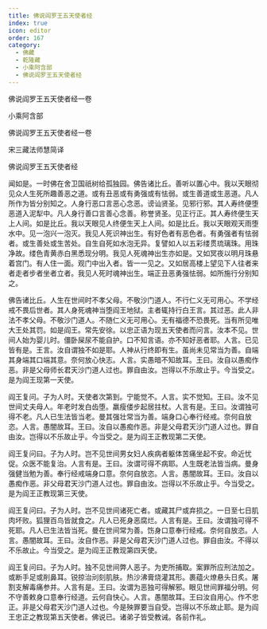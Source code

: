 ```yaml
---
title: 佛说阎罗王五天使者经
index: true
icon: editor
order: 167
category:
  - 佛藏
  - 乾隆藏
  - 小乘阿含部
  - 佛说阎罗王五天使者经
---
```


佛说阎罗王五天使者经一卷  

小乘阿含部  

佛说阎罗王五天使者经一卷  

宋三藏法师慧简译  

佛说阎罗王五天使者经  

闻如是。一时佛在舍卫国祇树给孤独园。佛告诸比丘。善听以置心中。我以天眼彻见众人生死所趣善恶之道。或有丑恶或有勇强或有怯弱。或生善道或生恶道。凡人所作为皆分别知之。人身行恶口言恶心念恶。谤讪贤圣。见邪行邪。其人寿终便堕恶道入泥犁中。凡人身行善口言善心念善。称誉贤圣。见正行正。其人寿终便生天上人间。如是比丘。我以天眼见人终便生天上人间。如是比丘。我以天眼观天雨堕水中。见一泡兴一泡灭。我见人死识神出生。有好色者有恶色者。有勇强者有怯弱者。或生善处或生苦处。自生自死如水泡无异。复譬如人以五彩缕贯琉璃珠。用珠净故。缕色青黄赤白黑悉现分明。我见人死魂神出生亦如是。又如冥夜以明月珠悬着宫门。有人住一面。观门中出入者。皆一一见之。又如居高楼上望见下人往者来者走者步者坐者立者。我见人死时魂神出生。端正丑恶勇强怯弱。如所施行分别知之。  

佛告诸比丘。人生在世间时不孝父母。不敬沙门道人。不行仁义无可用心。不学经戒不畏后世者。其人身死魂神当堕阎王地狱。主者辄持行白王言。其过恶。此人非法不孝父母。不敬沙门道人。不随仁义无可用心。无有福德不恐畏死。当有所见唯大王处其罚。如是阎王。常先安徐。以忠正语为现五天使者而问言。汝本不见。世间人始为婴儿时。僵卧屎尿不能自护。口不知言语。亦不知好恶者耶。人言。已见皆有是。王言。汝自谓独不如是耶。人神从行终即有生。虽尚未见常当为善。自端其身端其口端其意。奈何放心快志。人言。实愚暗不知故耳。王曰。汝自以愚痴作恶。非是父母师长君天沙门道人过也。罪自由汝。岂得以不乐故止乎。今当受之。是为阎王现第一天使。  

阎王复问。子为人时。天使者次第到。宁能觉不。人言。实不觉知。王曰。汝不见世间丈夫母人。年老时发白齿堕。羸瘦偻步起居拄杖。人言有是。王曰。汝谓独可得不老。凡人已生法皆当老。曼其强壮常当为善。端身口心奉行经戒。奈何自放恣。人言。愚闇故耳。王曰。汝自以愚痴作恶。非是父母君天沙门道人过也。罪自由汝。岂得以不乐故止乎。今当受之。是为阎王正教现第二天使。  

阎王复问曰。子为人时。岂不见世间男女妇人疾病者躯体苦痛坐起不安。命近忧促。众医不能复治。人言有是。王曰。汝谓可得不病耶。人生既老法皆当病。曼身强健当勉为善。奉行经戒端身口意。奈何自放恣。人言。愚闇故耳。王曰。汝自以愚痴作恶。非父母君天沙门道人过也。罪自由汝。岂得以不乐故止乎。今当受之。是为阎王正教现第三天使。  

阎王复问曰。子为人时。岂不见世间诸死亡者。或藏其尸或弃损之。一日至七日肌肉坏败。狐狸百鸟皆就食之。凡人已死身恶腐烂。人言有是。王曰。汝谓独可得不死耶。凡人已生法皆当死。曼在世间常为善。饬身口意奉行经戒。奈何自放恣。人言。愚闇故耳。王曰。汝自作恶。非是父母君天沙门道人过也。罪自由汝。不得以不乐故止。今当受之。是为阎王正教现第四天使。  

阎王复问曰。子为人时。独不见世间弊人恶子。为吏所捕取。案罪所应刑法加之。或断手足或削鼻耳。锐掠治刓刻肌肤。热沙沸膏烧灌其形。裹蕴火燎悬头日炙。屠割支解毒痛参并。人言有是。王曰。汝谓为恶独可得解邪。眼见世间罪福分明。何不守善敕身口意奉行经道。云何自快心。人言。愚闇故耳。王曰汝自用心。作不忠正。非是父母君天沙门道人过也。今是殃罪要当自受。岂得以不乐故止耶。是为阎王忠正之教现第五天使者。佛说已。诸弟子皆受教诫。各前作礼。  
